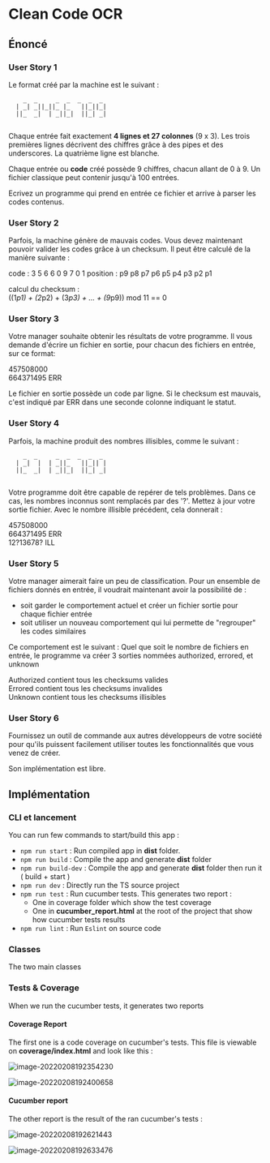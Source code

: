 # Clean Code OCR

## Énoncé

### User Story 1

Le format créé par la machine est le suivant :

```
    _  _     _  _  _  _  _ 
  | _| _||_||_ |_   ||_||_|
  ||_  _|  | _||_|  ||_| _|
  
```

Chaque entrée fait exactement **4 lignes et 27 colonnes** (9 x 3).
Les trois premières lignes décrivent des chiffres grâce à des pipes et des underscores.
La quatrième ligne est blanche.

Chaque entrée ou **code** créé possède 9 chiffres, chacun allant de 0 à 9.
Un fichier classique peut contenir jusqu'à 100 entrées.

Ecrivez un programme qui prend en entrée ce fichier et arrive à parser les codes contenus.

### User Story 2

Parfois, la machine génère de mauvais codes.
Vous devez maintenant pouvoir valider les codes grâce à un checksum.
Il peut être calculé de la manière suivante :

code     : 3 5 6 6 0 9 7 0 1
position : p9 p8 p7 p6 p5 p4 p3 p2 p1

calcul du checksum :  
((1*p1) + (2*p2) + (3*p3) + ... + (9*p9)) mod 11 == 0

### User Story 3

Votre manager souhaite obtenir les résultats de votre programme.
Il vous demande d'écrire un fichier en sortie, pour chacun des fichiers en entrée, sur ce format:

457508000  
664371495 ERR

Le fichier en sortie possède un code par ligne.
Si le checksum est mauvais, c'est indiqué par ERR dans une seconde colonne indiquant le statut.

### User Story 4

Parfois, la machine produit des nombres illisibles, comme le suivant :

```
    _  _     _  _  _  _  _ 
  | _|  |  | _||_   ||_|| |
  ||_  _|  | _||_|  ||_| _|
  
```

Votre programme doit être capable de repérer de tels problèmes.
Dans ce cas, les nombres inconnus sont remplacés par des '?'.
Mettez à jour votre sortie fichier. Avec le nombre illisible précédent, cela donnerait :

457508000    
664371495 ERR   
12?13678? ILL

### User Story 5

Votre manager aimerait faire un peu de classification.
Pour un ensemble de fichiers donnés en entrée, il voudrait maintenant avoir la possibilité de :

- soit garder le comportement actuel et créer un fichier sortie pour chaque fichier entrée
- soit utiliser un nouveau comportement qui lui permette de "regrouper" les codes similaires

Ce comportement est le suivant : Quel que soit le nombre de fichiers en entrée, le programme va créer 3 sorties nommées
authorized, errored, et unknown

Authorized contient tous les checksums valides  
Errored contient tous les checksums invalides  
Unknown contient tous les checksums illisibles

### User Story 6

Fournissez un outil de commande aux autres développeurs de votre société pour qu'ils puissent facilement utiliser toutes
les fonctionnalités que vous venez de créer.

Son implémentation est libre.

## Implémentation

### CLI et lancement

You can run few commands to start/build this app :

- `npm run start` : Run compiled app in **dist** folder.
- `npm run build` : Compile the app and generate **dist** folder
- `npm run build-dev` :  Compile the app and generate **dist** folder then run it ( build + start )
- `npm run dev` : Directly run the TS source project
- `npm run test` : Run cucumber tests. This generates two report :
    - One in coverage folder which show the test coverage
    - One in **cucumber_report.html** at the root of the project that show how cucumber tests results
- `npm run lint` : Run `Eslint` on source code

### Classes

The two main classes

### Tests & Coverage

When we run the cucumber tests, it generates two reports

#### Coverage Report

The first one is a code coverage on cucumber's tests. This file is viewable on **coverage/index.html** and look like
this :

![image-20220208192354230](doc/README/image-20220208192354230.png)

![image-20220208192400658](doc/README/image-20220208192400658.png)

#### Cucumber report

The other report is the result of the ran cucumber's tests :

![image-20220208192621443](doc/README/image-20220208192621443.png)

![image-20220208192633476](doc/README/image-20220208192633476.png)

